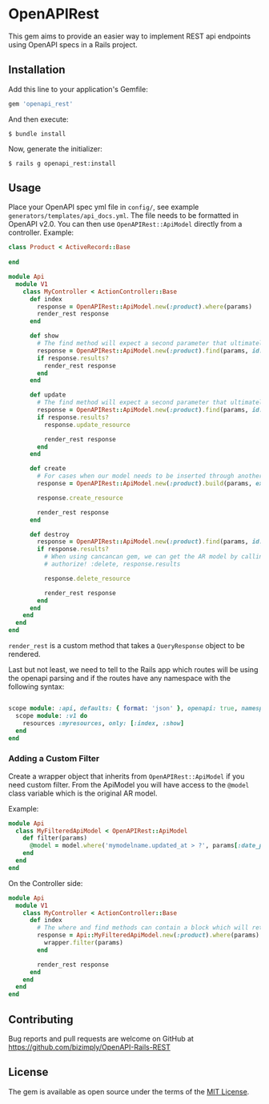 # OpenAPIRest

This gem aims to provide an easier way to implement REST api endpoints using OpenAPI specs in a Rails project.

## Installation

Add this line to your application's Gemfile:

```ruby
gem 'openapi_rest'
```

And then execute:

    $ bundle install
    
Now, generate the initializer:

    $ rails g openapi_rest:install


## Usage

Place your OpenAPI spec yml file in `config/`, see example `generators/templates/api_docs.yml`. The file needs to be formatted in OpenAPI v2.0.  You can then use `OpenAPIRest::ApiModel` directly from a controller.  Example:

```ruby
class Product < ActiveRecord::Base
  
end
```

```ruby
module Api
  module V1
    class MyController < ActionController::Base
      def index 
        response = OpenAPIRest::ApiModel.new(:product).where(params)
        render_rest response
      end

      def show
        # The find method will expect a second parameter that ultimately will call find_by
        response = OpenAPIRest::ApiModel.new(:product).find(params, id: params[:id])
        if response.results?
          render_rest response
        end
      end

      def update
        # The find method will expect a second parameter that ultimately will call find_by
        response = OpenAPIRest::ApiModel.new(:product).find(params, id: params[:id])
        if response.results?
          response.update_resource

          render_rest response
        end
      end

      def create
        # For cases when our model needs to be inserted through another model.
        response = OpenAPIRest::ApiModel.new(:product).build(params, extra_param_ids: store.id)

        response.create_resource

        render_rest response
      end

      def destroy
        response = OpenAPIRest::ApiModel.new(:product).find(params, id: params[:id])
        if response.results?
          # When using cancancan gem, we can get the AR model by calling results.
          # authorize! :delete, response.results

          response.delete_resource

          render_rest response
        end
      end
    end
  end
end
```

`render_rest` is a custom method that takes a `QueryResponse` object to be rendered.

Last but not least, we need to tell to the Rails app which routes will be using the openapi parsing and if the routes have any namespace with the following syntax:

```ruby

scope module: :api, defaults: { format: 'json' }, openapi: true, namespace: 'api' do
  scope module: :v1 do
    resources :myresources, only: [:index, :show]
  end
end

```

### Adding a Custom Filter 

Create a wrapper object that inherits from `OpenAPIRest::ApiModel` if you need custom filter.  From the ApiModel you will have access to the `@model` class variable which is the original AR model.

Example:

```ruby
module Api
  class MyFilteredApiModel < OpenAPIRest::ApiModel
    def filter(params)
      @model = model.where('mymodelname.updated_at > ?', params[:date_param])
    end
  end
end
```

On the Controller side:

```ruby
module Api
  module V1
    class MyController < ActionController::Base
      def index
        # The where and find methods can contain a block which will return the wrapper so you can specify custom filters 
        response = Api::MyFilteredApiModel.new(:product).where(params) do |wrapper|
          wrapper.filter(params)
        end

        render_rest response
      end
    end
  end
end
```
      

## Contributing

Bug reports and pull requests are welcome on GitHub at https://github.com/bizimply/OpenAPI-Rails-REST

## License

The gem is available as open source under the terms of the [MIT License](http://opensource.org/licenses/MIT).


